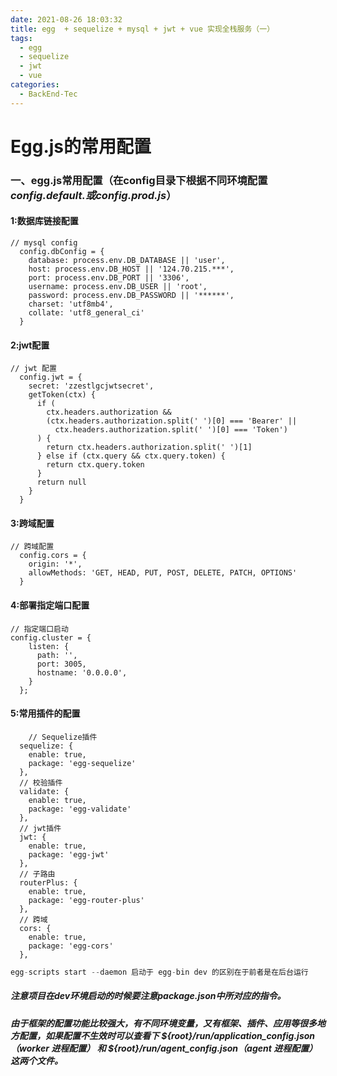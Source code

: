```yaml
---
date: 2021-08-26 18:03:32
title: egg  + sequelize + mysql + jwt + vue 实现全栈服务（一）
tags:
  - egg
  - sequelize
  - jwt
  - vue
categories:
  - BackEnd-Tec
---
```

# Egg.js的常用配置
### 一、egg.js常用配置（在config目录下根据不同环境配置 *config.default.或config.prod.js*）
#### 1:数据库链接配置
    // mysql config
      config.dbConfig = {
        database: process.env.DB_DATABASE || 'user',
        host: process.env.DB_HOST || '124.70.215.***',
        port: process.env.DB_PORT || '3306',
        username: process.env.DB_USER || 'root',
        password: process.env.DB_PASSWORD || '******',
        charset: 'utf8mb4',
        collate: 'utf8_general_ci'
      }
#### 2:jwt配置
    // jwt 配置
      config.jwt = {
        secret: 'zzestlgcjwtsecret',
        getToken(ctx) {
          if (
            ctx.headers.authorization &&
            (ctx.headers.authorization.split(' ')[0] === 'Bearer' ||
              ctx.headers.authorization.split(' ')[0] === 'Token')
          ) {
            return ctx.headers.authorization.split(' ')[1]
          } else if (ctx.query && ctx.query.token) {
            return ctx.query.token
          }
          return null
        }
      }
#### 3:跨域配置
    // 跨域配置
      config.cors = {
        origin: '*',
        allowMethods: 'GET, HEAD, PUT, POST, DELETE, PATCH, OPTIONS'
      }
#### 4:部署指定端口配置
    // 指定端口启动
    config.cluster = {
        listen: {
          path: '',
          port: 3005,
          hostname: '0.0.0.0',
        }
      };
#### 5:常用插件的配置
        // Sequelize插件
      sequelize: {
        enable: true,
        package: 'egg-sequelize'
      },
      // 校验插件
      validate: {
        enable: true,
        package: 'egg-validate'
      },
      // jwt插件
      jwt: {
        enable: true,
        package: 'egg-jwt'
      },
      // 子路由
      routerPlus: {
        enable: true,
        package: 'egg-router-plus'
      },
      // 跨域
      cors: {
        enable: true,
        package: 'egg-cors'
      },
```javascript
egg-scripts start --daemon 启动于 egg-bin dev 的区别在于前者是在后台运行
```
##### 注意项目在dev环境启动的时候要注意package.json中所对应的指令。
##### 由于框架的配置功能比较强大，有不同环境变量，又有框架、插件、应用等很多地方配置，如果配置不生效时可以查看下 ${root}/run/application_config.json（worker 进程配置） 和 ${root}/run/agent_config.json（agent 进程配置） 这两个文件。



